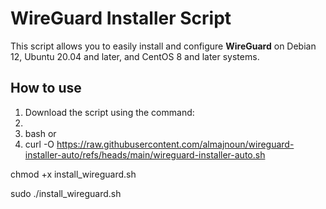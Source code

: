 # WireGuard Installer Script

This script allows you to easily install and configure **WireGuard** on Debian 12, Ubuntu 20.04 and later, and CentOS 8 and later systems.





## How to use

1. Download the script using the command:
2. 
3. bash or
4. 
   curl -O https://raw.githubusercontent.com/almajnoun/wireguard-installer-auto/refs/heads/main/wireguard-installer-auto.sh
   
chmod +x install_wireguard.sh

sudo ./install_wireguard.sh
